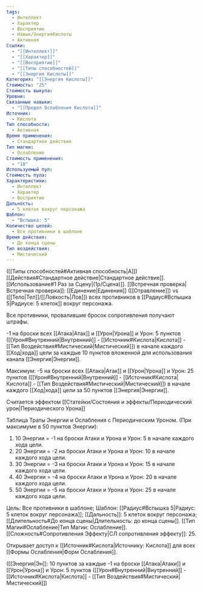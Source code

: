 ```yaml
---
tags:
  - Интеллект
  - Характер
  - Восприятие
  - Навык/ЭнергияКислоты
  - Активная
Ссылки:
  - "[[Интеллект]]"
  - "[[Характер]]"
  - "[[Восприятие]]"
  - "[[Типы способностей]]"
  - "[[Энергия Кислоты]]"
Категория: "[[Энергия Кислоты]]"
Стоимость: "25"
Стоимость выкупа: 
Уровни: 
Связанные навыки:
  - "[[Предел Ослабления Кислота]]"
Источник:
  - Кислота
Тип способности:
  - Активная
Время применения:
  - Стандартное действие
Тип магии:
  - Ослабление
Стоимость применения:
  - "10"
Используемый пул: 
Стоимость пула: 
Характеристики:
  - Интеллект
  - Характер
  - Восприятие
Дальность:
  - 5 клеток вокруг персонажа
Шаблон:
  - "Вспышка: 5"
Количество целей:
  - Все противники в шаблоне
Время действия:
  - До конца сцены
Тип воздействия:
  - Мистический
---
```

([[Типы способностей#Активная способность|А]]) [[Действия#Стандартное действие|Стандартное действие]]. [[Использование#1 Раз за Сцену|(1р/Сцена)]]. [[Встречная проверка|Встречная проверка]]: [[Единение|Единения]] ([[Отравление]]) vs ([[Тело|Тел]]/[[Ловкость|Лов]]) всех противников в [[Радиус#Вспышка 5|Радиусе: 5 клеток]] вокруг персонажа. 

Все противники, провалившие бросок сопротивления получают штрафы. 

-1 на броски всех [[Атака|Атак]] и [[Урон|Урона]] и Урон: 5 пунктов ([[Урон#Внутренний|Внутренний]] - [[Источник#Кислота|Кислота]] - [[Тип Воздействия#Мистический|Мистический]]) в начале каждого [[Ход|хода]] цели за каждые 10 пунктов вложенной для использования канала [[Энергия|Энергии]].

Максимум: -5 на броски всех [[Атака|Атак]] и [[Урон|Урона]] и Урон: 25 пунктов ([[Урон#Внутренний|Внутренний]] - [[Источник#Кислота|Кислота]] - [[Тип Воздействия#Мистический|Мистический]]) в начале каждого [[Ход|хода]] цели за 50 пунктов [[Энергия|Энергии]]. 

Считается эффектом [[Статейки/Состояния и эффекты/Периодический урон|Периодического Урона]]

Таблица Траты Энергии и Ослабления с Периодическим Уроном. 
(При максимуме в 50 пунктов Энергии):

1. 10 Энергии = -1 на броски Атаки и Урона и Урон: 5 в начале каждого хода цели. 
2. 20 Энергии = -2 на броски Атаки и Урона и Урон: 10 в начале каждого хода цели. 
3. 30 Энергии = -3 на броски Атаки и Урона и Урон: 15 в начале каждого хода цели. 
4. 40 Энергии = -4 на броски Атаки и Урона и Урон: 20 в начале каждого хода цели.  
5. 50 Энергии = -5 на броски Атаки и Урона и Урон: 25 в начале каждого хода цели. 

Цель: Все противники в шаблоне; Шаблон: [[Радиус#Вспышка 5|Радиус: 5 клеток вокруг персонажа]]; [[Дальность]]: 5 клеток вокруг персонажа; [[Длительность#До конца сцены|Длительность: до конца сцены]]. [[Тип Магии#Ослабление|Тип Магии: Ослабление]]. [[Сложность#Cопротивления Эффекту|СЛ сопротивления эффекту]]: 25. 

Открывает доступ к [[Источник#Кислота|Источнику: Кислота]] для всех [[Формы Ослабления|Форм Ослабления]]. 

([[Энергия|Эн]]: 10 пунктов за каждые -1 на броски [[Атака|Атаки]] и [[Урон|Урона]] и Урон: 5 пунктов ([[Урон#Внутренний|Внутренний]] - [[Источник#Кислота|Кислота]] - [[Тип Воздействия#Мистический|Мистический]])